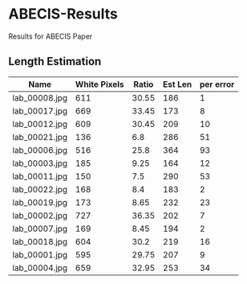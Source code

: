 # ABECIS-Results
Results for ABECIS Paper

## Length Estimation

|Name         |White Pixels|Ratio|Est Len|per error|
|-------------|------------|-----|-------|---------|
|lab_00008.jpg|611         |30.55|186    |1        |
|lab_00017.jpg|669         |33.45|173    |8        |
|lab_00012.jpg|609         |30.45|209    |10       |
|lab_00021.jpg|136         |6.8  |286    |51       |
|lab_00006.jpg|516         |25.8 |364    |93       |
|lab_00003.jpg|185         |9.25 |164    |12       |
|lab_00011.jpg|150         |7.5  |290    |53       |
|lab_00022.jpg|168         |8.4  |183    |2        |
|lab_00019.jpg|173         |8.65 |232    |23       |
|lab_00002.jpg|727         |36.35|202    |7        |
|lab_00007.jpg|169         |8.45 |194    |2        |
|lab_00018.jpg|604         |30.2 |219    |16       |
|lab_00001.jpg|595         |29.75|207    |9        |
|lab_00004.jpg|659         |32.95|253    |34       |

